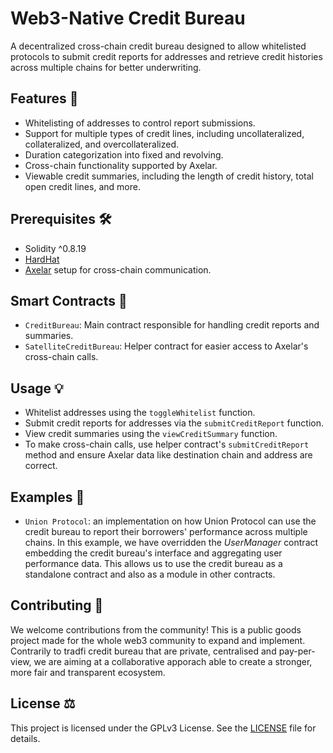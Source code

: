 # Web3-Native Credit Bureau
A decentralized cross-chain credit bureau designed to allow whitelisted protocols to submit credit reports for addresses and retrieve credit histories across multiple chains for better underwriting.

## Features 🌟
- Whitelisting of addresses to control report submissions.
- Support for multiple types of credit lines, including uncollateralized, collateralized, and overcollateralized.
- Duration categorization into fixed and revolving.
- Cross-chain functionality supported by Axelar.
- Viewable credit summaries, including the length of credit history, total open credit lines, and more.

## Prerequisites 🛠
- Solidity ^0.8.19
- [HardHat](https://github.com/NomicFoundation/hardhat)
- [Axelar](https://www.axelar.network/) setup for cross-chain communication.

## Smart Contracts 📜
- `CreditBureau`: Main contract responsible for handling credit reports and summaries.
- `SatelliteCreditBureau`: Helper contract for easier access to Axelar's cross-chain calls.

## Usage 💡
- Whitelist addresses using the `toggleWhitelist` function.
- Submit credit reports for addresses via the `submitCreditReport` function.
- View credit summaries using the `viewCreditSummary` function.
- To make cross-chain calls, use helper contract's `submitCreditReport` method and ensure Axelar data like destination chain and address are correct.

## Examples 📝
- `Union Protocol`: an implementation on how Union Protocol can use the credit bureau to report their borrowers' performance across multiple chains.
In this example, we have overridden the *UserManager* contract embedding the credit bureau's interface and aggregating user performance data. This allows us to use the credit bureau as a standalone contract and also as a module in other contracts.

## Contributing 🤝
We welcome contributions from the community! This is a public goods project made for the whole web3 community to expand and implement. Contrarily to tradfi credit bureau that are private, centralised and pay-per-view, we are aiming at a collaborative apporach able to create a stronger, more fair and transparent ecosystem.

## License ⚖️
This project is licensed under the GPLv3 License. See the [LICENSE](LICENSE) file for details.
